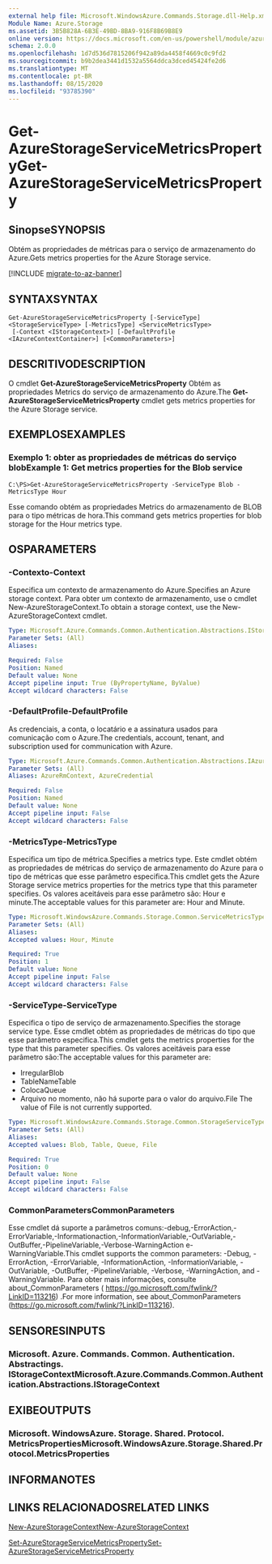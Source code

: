 ```yaml
---
external help file: Microsoft.WindowsAzure.Commands.Storage.dll-Help.xml
Module Name: Azure.Storage
ms.assetid: 3B5B828A-6B3E-49BD-8BA9-916F8B69B8E9
online version: https://docs.microsoft.com/en-us/powershell/module/azure.storage/get-azurestorageservicemetricsproperty
schema: 2.0.0
ms.openlocfilehash: 1d7d536d7815206f942a89da4458f4669c0c9fd2
ms.sourcegitcommit: b9b2dea3441d1532a5564ddca3dced45424fe2d6
ms.translationtype: MT
ms.contentlocale: pt-BR
ms.lasthandoff: 08/15/2020
ms.locfileid: "93785390"
---
```

# <span data-ttu-id="f8c17-101">Get-AzureStorageServiceMetricsProperty</span><span class="sxs-lookup"><span data-stu-id="f8c17-101">Get-AzureStorageServiceMetricsProperty</span></span>

## <span data-ttu-id="f8c17-102">Sinopse</span><span class="sxs-lookup"><span data-stu-id="f8c17-102">SYNOPSIS</span></span>
<span data-ttu-id="f8c17-103">Obtém as propriedades de métricas para o serviço de armazenamento do Azure.</span><span class="sxs-lookup"><span data-stu-id="f8c17-103">Gets metrics properties for the Azure Storage service.</span></span>

[!INCLUDE [migrate-to-az-banner](../../includes/migrate-to-az-banner.md)]

## <span data-ttu-id="f8c17-104">SYNTAX</span><span class="sxs-lookup"><span data-stu-id="f8c17-104">SYNTAX</span></span>

```
Get-AzureStorageServiceMetricsProperty [-ServiceType] <StorageServiceType> [-MetricsType] <ServiceMetricsType>
 [-Context <IStorageContext>] [-DefaultProfile <IAzureContextContainer>] [<CommonParameters>]
```

## <span data-ttu-id="f8c17-105">DESCRITIVO</span><span class="sxs-lookup"><span data-stu-id="f8c17-105">DESCRIPTION</span></span>
<span data-ttu-id="f8c17-106">O cmdlet **Get-AzureStorageServiceMetricsProperty** Obtém as propriedades Metrics do serviço de armazenamento do Azure.</span><span class="sxs-lookup"><span data-stu-id="f8c17-106">The **Get-AzureStorageServiceMetricsProperty** cmdlet gets metrics properties for the Azure Storage service.</span></span>

## <span data-ttu-id="f8c17-107">EXEMPLOS</span><span class="sxs-lookup"><span data-stu-id="f8c17-107">EXAMPLES</span></span>

### <span data-ttu-id="f8c17-108">Exemplo 1: obter as propriedades de métricas do serviço blob</span><span class="sxs-lookup"><span data-stu-id="f8c17-108">Example 1: Get metrics properties for the Blob service</span></span>
```
C:\PS>Get-AzureStorageServiceMetricsProperty -ServiceType Blob -MetricsType Hour
```

<span data-ttu-id="f8c17-109">Esse comando obtém as propriedades Metrics do armazenamento de BLOB para o tipo métricas de hora.</span><span class="sxs-lookup"><span data-stu-id="f8c17-109">This command gets metrics properties for blob storage for the Hour metrics type.</span></span>

## <span data-ttu-id="f8c17-110">OS</span><span class="sxs-lookup"><span data-stu-id="f8c17-110">PARAMETERS</span></span>

### <span data-ttu-id="f8c17-111">-Contexto</span><span class="sxs-lookup"><span data-stu-id="f8c17-111">-Context</span></span>
<span data-ttu-id="f8c17-112">Especifica um contexto de armazenamento do Azure.</span><span class="sxs-lookup"><span data-stu-id="f8c17-112">Specifies an Azure storage context.</span></span>
<span data-ttu-id="f8c17-113">Para obter um contexto de armazenamento, use o cmdlet New-AzureStorageContext.</span><span class="sxs-lookup"><span data-stu-id="f8c17-113">To obtain a storage context, use the New-AzureStorageContext cmdlet.</span></span>

```yaml
Type: Microsoft.Azure.Commands.Common.Authentication.Abstractions.IStorageContext
Parameter Sets: (All)
Aliases:

Required: False
Position: Named
Default value: None
Accept pipeline input: True (ByPropertyName, ByValue)
Accept wildcard characters: False
```

### <span data-ttu-id="f8c17-114">-DefaultProfile</span><span class="sxs-lookup"><span data-stu-id="f8c17-114">-DefaultProfile</span></span>
<span data-ttu-id="f8c17-115">As credenciais, a conta, o locatário e a assinatura usados para comunicação com o Azure.</span><span class="sxs-lookup"><span data-stu-id="f8c17-115">The credentials, account, tenant, and subscription used for communication with Azure.</span></span>

```yaml
Type: Microsoft.Azure.Commands.Common.Authentication.Abstractions.IAzureContextContainer
Parameter Sets: (All)
Aliases: AzureRmContext, AzureCredential

Required: False
Position: Named
Default value: None
Accept pipeline input: False
Accept wildcard characters: False
```

### <span data-ttu-id="f8c17-116">-MetricsType</span><span class="sxs-lookup"><span data-stu-id="f8c17-116">-MetricsType</span></span>
<span data-ttu-id="f8c17-117">Especifica um tipo de métrica.</span><span class="sxs-lookup"><span data-stu-id="f8c17-117">Specifies a metrics type.</span></span>
<span data-ttu-id="f8c17-118">Este cmdlet obtém as propriedades de métricas do serviço de armazenamento do Azure para o tipo de métricas que esse parâmetro especifica.</span><span class="sxs-lookup"><span data-stu-id="f8c17-118">This cmdlet gets the Azure Storage service metrics properties for the metrics type that this parameter specifies.</span></span>
<span data-ttu-id="f8c17-119">Os valores aceitáveis para esse parâmetro são: Hour e minute.</span><span class="sxs-lookup"><span data-stu-id="f8c17-119">The acceptable values for this parameter are: Hour and Minute.</span></span>

```yaml
Type: Microsoft.WindowsAzure.Commands.Storage.Common.ServiceMetricsType
Parameter Sets: (All)
Aliases:
Accepted values: Hour, Minute

Required: True
Position: 1
Default value: None
Accept pipeline input: False
Accept wildcard characters: False
```

### <span data-ttu-id="f8c17-120">-ServiceType</span><span class="sxs-lookup"><span data-stu-id="f8c17-120">-ServiceType</span></span>
<span data-ttu-id="f8c17-121">Especifica o tipo de serviço de armazenamento.</span><span class="sxs-lookup"><span data-stu-id="f8c17-121">Specifies the storage service type.</span></span>
<span data-ttu-id="f8c17-122">Esse cmdlet obtém as propriedades de métricas do tipo que esse parâmetro especifica.</span><span class="sxs-lookup"><span data-stu-id="f8c17-122">This cmdlet gets the metrics properties for the type that this parameter specifies.</span></span>
<span data-ttu-id="f8c17-123">Os valores aceitáveis para esse parâmetro são:</span><span class="sxs-lookup"><span data-stu-id="f8c17-123">The acceptable values for this parameter are:</span></span>
- <span data-ttu-id="f8c17-124">Irregular</span><span class="sxs-lookup"><span data-stu-id="f8c17-124">Blob</span></span> 
- <span data-ttu-id="f8c17-125">TableName</span><span class="sxs-lookup"><span data-stu-id="f8c17-125">Table</span></span>
- <span data-ttu-id="f8c17-126">Coloca</span><span class="sxs-lookup"><span data-stu-id="f8c17-126">Queue</span></span>
- <span data-ttu-id="f8c17-127">Arquivo no momento, não há suporte para o valor do arquivo.</span><span class="sxs-lookup"><span data-stu-id="f8c17-127">File The value of File is not currently supported.</span></span>

```yaml
Type: Microsoft.WindowsAzure.Commands.Storage.Common.StorageServiceType
Parameter Sets: (All)
Aliases:
Accepted values: Blob, Table, Queue, File

Required: True
Position: 0
Default value: None
Accept pipeline input: False
Accept wildcard characters: False
```

### <span data-ttu-id="f8c17-128">CommonParameters</span><span class="sxs-lookup"><span data-stu-id="f8c17-128">CommonParameters</span></span>
<span data-ttu-id="f8c17-129">Esse cmdlet dá suporte a parâmetros comuns:-debug,-ErrorAction,-ErrorVariable,-Informationaction,-InformationVariable,-OutVariable,-OutBuffer,-PipelineVariable,-Verbose-WarningAction e-WarningVariable.</span><span class="sxs-lookup"><span data-stu-id="f8c17-129">This cmdlet supports the common parameters: -Debug, -ErrorAction, -ErrorVariable, -InformationAction, -InformationVariable, -OutVariable, -OutBuffer, -PipelineVariable, -Verbose, -WarningAction, and -WarningVariable.</span></span> <span data-ttu-id="f8c17-130">Para obter mais informações, consulte about_CommonParameters ( https://go.microsoft.com/fwlink/?LinkID=113216) .</span><span class="sxs-lookup"><span data-stu-id="f8c17-130">For more information, see about_CommonParameters (https://go.microsoft.com/fwlink/?LinkID=113216).</span></span>

## <span data-ttu-id="f8c17-131">SENSORES</span><span class="sxs-lookup"><span data-stu-id="f8c17-131">INPUTS</span></span>

### <span data-ttu-id="f8c17-132">Microsoft. Azure. Commands. Common. Authentication. Abstractings. IStorageContext</span><span class="sxs-lookup"><span data-stu-id="f8c17-132">Microsoft.Azure.Commands.Common.Authentication.Abstractions.IStorageContext</span></span>

## <span data-ttu-id="f8c17-133">EXIBE</span><span class="sxs-lookup"><span data-stu-id="f8c17-133">OUTPUTS</span></span>

### <span data-ttu-id="f8c17-134">Microsoft. WindowsAzure. Storage. Shared. Protocol. MetricsProperties</span><span class="sxs-lookup"><span data-stu-id="f8c17-134">Microsoft.WindowsAzure.Storage.Shared.Protocol.MetricsProperties</span></span>

## <span data-ttu-id="f8c17-135">INFORMA</span><span class="sxs-lookup"><span data-stu-id="f8c17-135">NOTES</span></span>

## <span data-ttu-id="f8c17-136">LINKS RELACIONADOS</span><span class="sxs-lookup"><span data-stu-id="f8c17-136">RELATED LINKS</span></span>

[<span data-ttu-id="f8c17-137">New-AzureStorageContext</span><span class="sxs-lookup"><span data-stu-id="f8c17-137">New-AzureStorageContext</span></span>](./New-AzureStorageContext.md)

[<span data-ttu-id="f8c17-138">Set-AzureStorageServiceMetricsProperty</span><span class="sxs-lookup"><span data-stu-id="f8c17-138">Set-AzureStorageServiceMetricsProperty</span></span>](./Set-AzureStorageServiceMetricsProperty.md)


